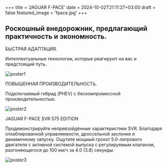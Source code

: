 +++
title = 'JAGUAR F-PACE'
date = 2024-10-02T21:11:27+03:00
draft = false
featured_image = 'fpace.jpg'
+++
## Роскошный внедорожник, предлагающий практичность и экономность.

БЫСТРАЯ АДАПТАЦИЯ.

Интеллектуальные технологии, которые реагируют на вас и предстоящий путь.

![poster1](/f_pace_poster1.jpg)

ПОВЫШЕННАЯ ПРОИЗВОДИТЕЛЬНОСТЬ.

Подключаемый гибрид (PHEV) с бескомпромиссной производительностью. 

![poster2](/f_pace_poster2.jpg)

JAGUAR F-PACE SVR 575 EDITION

Продемонстрируйте непревзойдённые характеристики SVR. Благодаря откаблированной управляемости, дроссельной заслонке и динамичному запуску.
Ощутите мощный грохот 5.0-литрового двигателя с активной системой выпуска с регулируемым клапаном, разгоняющегося до 100 км/ч за 4.0 (3.8) секунды.

![poster3](/f_pace_poster3.jpg)
